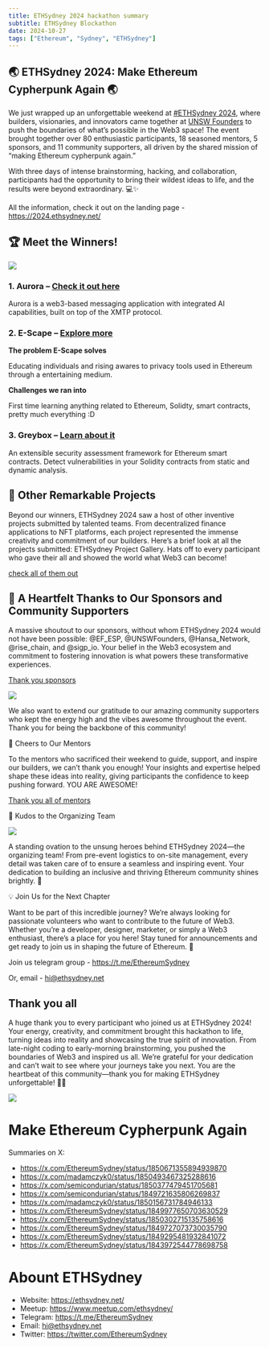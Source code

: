 ```yaml
---
title: ETHSydney 2024 hackathon summary
subtitle: ETHSydney Blockathon
date: 2024-10-27
tags: ["Ethereum", "Sydney", "ETHSydney"]
---
```


## 🌏 ETHSydney 2024: **Make Ethereum Cypherpunk Again** 🌏

We just wrapped up an unforgettable weekend at [#ETHSydney 2024](https://2024.ethsydney.net/), where builders, visionaries, and innovators came together at [UNSW Founders](https://unswfounders.com/) to push the boundaries of what’s possible in the Web3 space! The event brought together over 80 enthusiastic participants, 18 seasoned mentors, 5 sponsors, and 11 community supporters, all driven by the shared mission of “making Ethereum cypherpunk again.”

With three days of intense brainstorming, hacking, and collaboration, participants had the opportunity to bring their wildest ideas to life, and the results were beyond extraordinary. 💻✨

All the information, check it out on the landing page - https://2024.ethsydney.net/

## 🏆 Meet the Winners!

![](/img/winners.jpg)

###	1.	Aurora – [Check it out here](https://devfolio.co/projects/aurora-3d5a)

Aurora is a web3-based messaging application with integrated AI capabilities, built on top of the XMTP protocol.

###	2.	E-Scape – [Explore more](https://devfolio.co/projects/escape-049b)

**The problem E-Scape solves**

Educating individuals and rising awares to privacy tools used in Ethereum through a entertaining medium.

**Challenges we ran into**

First time learning anything related to Ethereum, Solidty, smart contracts, pretty much everything :D

###	3.	Greybox – [Learn about it](https://devfolio.co/projects/greybox-5ed1)

An extensible security assessment framework for Ethereum smart contracts. Detect vulnerabilities in your Solidity contracts from static and dynamic analysis.

## 🌟 Other Remarkable Projects

Beyond our winners, ETHSydney 2024 saw a host of other inventive projects submitted by talented teams. From decentralized finance applications to NFT platforms, each project represented the immense creativity and commitment of our builders. Here’s a brief look at all the projects submitted: ETHSydney Project Gallery. Hats off to every participant who gave their all and showed the world what Web3 can become!

[check all of them out](https://ethsydney-hackathon.devfolio.co/projects)

## 💙 A Heartfelt Thanks to Our Sponsors and Community Supporters

A massive shoutout to our sponsors, without whom ETHSydney 2024 would not have been possible:
@EF_ESP, @UNSWFounders, @Hansa_Network, @rise_chain, and @sigp_io. Your belief in the Web3 ecosystem and commitment to fostering innovation is what powers these transformative experiences.

[Thank you sponsors](https://2024.ethsydney.net/#sponsors)

![](/img/all-sponsors.png)

We also want to extend our gratitude to our amazing community supporters who kept the energy high and the vibes awesome throughout the event. Thank you for being the backbone of this community!

🙌 Cheers to Our Mentors

To the mentors who sacrificed their weekend to guide, support, and inspire our builders, we can’t thank you enough! Your insights and expertise helped shape these ideas into reality, giving participants the confidence to keep pushing forward. YOU ARE AWESOME!

[Thank you all of mentors](https://2024.ethsydney.net/#mentorsjudges)

👏 Kudos to the Organizing Team

![](/img/organizing-team.jpg)

A standing ovation to the unsung heroes behind ETHSydney 2024—the organizing team! From pre-event logistics to on-site management, every detail was taken care of to ensure a seamless and inspiring event. Your dedication to building an inclusive and thriving Ethereum community shines brightly. 🎉

💡 Join Us for the Next Chapter

Want to be part of this incredible journey? We’re always looking for passionate volunteers who want to contribute to the future of Web3. Whether you’re a developer, designer, marketer, or simply a Web3 enthusiast, there’s a place for you here! Stay tuned for announcements and get ready to join us in shaping the future of Ethereum. 👏

Join us telegram group - https://t.me/EthereumSydney

Or, email - hi@ethsydney.net

## Thank you all

A huge thank you to every participant who joined us at ETHSydney 2024! Your energy, creativity, and commitment brought this hackathon to life, turning ideas into reality and showcasing the true spirit of innovation. From late-night coding to early-morning brainstorming, you pushed the boundaries of Web3 and inspired us all. We’re grateful for your dedication and can’t wait to see where your journeys take you next. You are the heartbeat of this community—thank you for making ETHSydney unforgettable! 💙👏

![](/img/all-ethsydney.jpg)

# Make Ethereum Cypherpunk Again

Summaries on X:

- https://x.com/EthereumSydney/status/1850671355894939870
- https://x.com/madamczyk0/status/1850493467325288616
- https://x.com/semicondurian/status/1850377479451705681
- https://x.com/semicondurian/status/1849721635806269837
- https://x.com/madamczyk0/status/1850156731784946133
- https://x.com/EthereumSydney/status/1849977650703630529
- https://x.com/EthereumSydney/status/1850302715135758616
- https://x.com/EthereumSydney/status/1849727073730035790
- https://x.com/EthereumSydney/status/1849295481932841072
- https://x.com/EthereumSydney/status/1843972544778698758

# Abount ETHSydney

- Website: https://ethsydney.net/
- Meetup: https://www.meetup.com/ethsydney/
- Telegram: https://t.me/EthereumSydney
- Email: hi@ethsydney.net
- Twitter: https://twitter.com/EthereumSydney